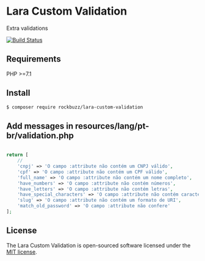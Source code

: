 # Lara Custom Validation

Extra validations

[![Build Status](https://travis-ci.org/rockbuzz/lara-custom-validation.svg?branch=master)](https://travis-ci.org/rockbuzz/lara-custom-validation)

## Requirements

PHP >=7.1

## Install

```bash
$ composer require rockbuzz/lara-custom-validation
```

## Add messages in resources/lang/pt-br/validation.php
```php

return [
    //
    'cnpj' => 'O campo :attribute não contém um CNPJ válido',
    'cpf' => 'O campo :attribute não contém um CPF válido',
    'full_name' => 'O campo :attribute não contém um nome completo',
    'have_numbers' => 'O campo :attribute não contém números',
    'have_letters' => 'O campo :attribute não contém letras',
    'have_special_characters' => 'O campo :attribute não contém caracteres especiais. ex.: @ # $ % & - ? !',
    'slug' => 'O campo :attribute não contém um formato de URI',
    'match_old_password' => 'O campo :attribute não confere'
];

```

## License

The Lara Custom Validation is open-sourced software licensed under the [MIT license](https://opensource.org/licenses/MIT).